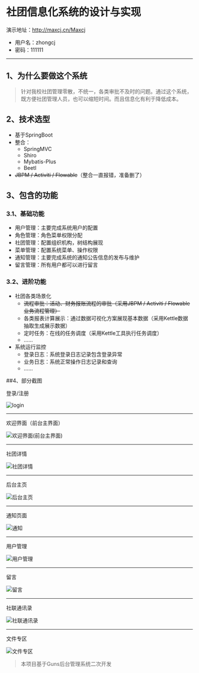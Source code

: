 

# 社团信息化系统的设计与实现

演示地址：http://maxcj.cn/Maxcj
+ 用户名：zhongcj
+ 密码：111111

---
## 1、为什么要做这个系统

> 针对我校社团管理零散，不统一，各类审批不及时的问题。通过这个系统，既方便社团管理人员，也可以缩短时间。而且信息化有利于降低成本。



## 2、技术选型

- 基于SpringBoot
- 整合：
  - SpringMVC
  - Shiro
  - Mybatis-Plus
  - Beetl
- ~~JBPM / Activiti / Flowable~~（整合一直报错，准备删了）



## 3、包含的功能

### 3.1、基础功能

- 用户管理：主要完成系统用户的配置
- 角色管理：角色菜单权限分配
- 社团管理：配置组织机构，树结构展现
- 菜单管理：配置系统菜单、操作权限
- 通知管理：主要完成系统的通知公告信息的发布与维护
- 留言管理：所有用户都可以进行留言


### 3.2、进阶功能

- 社团各类场景化
  - ~~流程审批：活动、财务报账流程的审批（采用JBPM / Activiti / Flowable业务流程管理）~~
  - 各类报表计算展示：通过数据可视化方案展现基本数据（采用Kettle数据抽取生成展示数据）
  - 定时任务：在线的任务调度（采用Kettle工具执行任务调度）
  - ……
- 系统运行监控
  - 登录日志：系统登录日志记录包含登录异常
  - 业务日志：系统正常操作日志记录和查询
  - ……

##4、部分截图

登录/注册

![login](./screenshots/login.png)

---

欢迎界面（前台主界面）

![欢迎界面(前台主界面)](./screenshots/welcome.png)

---

社团详情

![社团详情](./screenshots/clubdetil.png)

---

后台主页

![后台主页](./screenshots/index.png)

---

通知页面

![通知](./screenshots/notice.png)

---

用户管理

![用户管理](./screenshots/users.png)

---

留言

![留言](./screenshots/message.png)

---

社联通讯录

![社联通讯录](./screenshots/contacts.png)

---

文件专区

![文件专区](./screenshots/file.png)

> 本项目基于Guns后台管理系统二次开发
